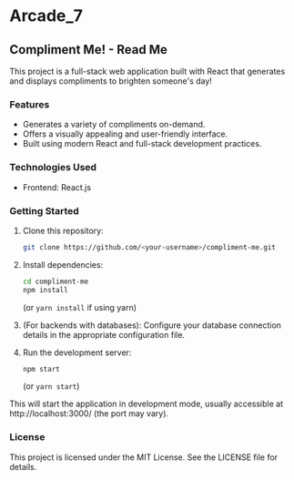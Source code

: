 # Arcade_7

##  Compliment Me! - Read Me

This project is a full-stack web application built with React that generates and displays compliments to brighten someone's day!

### Features

* Generates a variety of compliments on-demand.
* Offers a visually appealing and user-friendly interface.
* Built using modern React and full-stack development practices.

### Technologies Used

* Frontend: React.js

### Getting Started

1. Clone this repository:

   ```bash
   git clone https://github.com/<your-username>/compliment-me.git
   ```

2. Install dependencies:

   ```bash
   cd compliment-me
   npm install
   ```

   (or `yarn install` if using yarn)

3. (For backends with databases): Configure your database connection details in the appropriate configuration file.

4. Run the development server:

   ```bash
   npm start
   ```

   (or `yarn start`)

This will start the application in development mode, usually accessible at http://localhost:3000/ (the port may vary).




### License

This project is licensed under the MIT License. See the LICENSE file for details.
